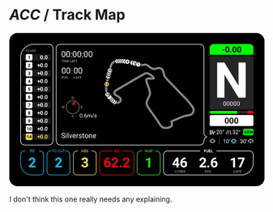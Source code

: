 # *ACC* / Track Map

![Primary Screen](../images/AlternateMap-ACC.jpg)

I don't think this one really needs any explaining.